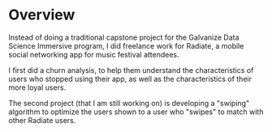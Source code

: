 # Overview
Instead of doing a traditional capstone project for the Galvanize Data Science Immersive program, I did freelance work for Radiate, a mobile social networking app for music festival attendees.

I first did a churn analysis, to help them understand the characteristics of users who stopped using their app, as well as the characteristics of their more loyal users.

The second project (that I am still working on) is developing a "swiping" algorithm to optimize the users shown to a user who "swipes" to match with other Radiate users.
